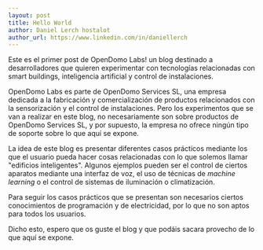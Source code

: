 ```yaml
---
layout: post
title: Hello World
author: Daniel Lerch hostalot
author_url: https://www.linkedin.com/in/daniellerch
---
```


Este es el primer post de OpenDomo Labs! un blog destinado a desarrolladores que quieren experimentar con tecnologías relacionadas con smart buildings, inteligencia artificial y control de instalaciones.

OpenDomo Labs es parte de OpenDomo Services SL, una empresa dedicada a la fabricación y comercialización de productos relacionados con la sensorización y el control de instalaciones. Pero los experimentos que se van a realizar en este blog, no necesariamente son sobre productos de OpenDomo Services SL, y por supuesto, la empresa no ofrece ningún tipo de soporte sobre lo que aquí se expone.

La idea de este blog es presentar diferentes casos prácticos mediante los que el usuario pueda hacer cosas relacionadas con lo que solemos llamar "edificios inteligentes". Algunos ejemplos pueden ser el control de ciertos aparatos mediante una interfaz de voz, el uso de técnicas de *machine learning* o el control de sistemas de iluminación o climatización.

Para seguir los casos prácticos que se presentan son necesarios ciertos conocimientos de programación y de electricidad, por lo que no son aptos para todos los usuarios. 

Dicho esto, espero que os guste el blog y que podáis sacara provecho de lo que  aquí se expone.
